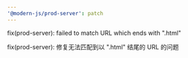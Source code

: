 ```yaml
---
'@modern-js/prod-server': patch
---
```


fix(prod-server): failed to match URL which ends with ".html"

fix(prod-server): 修复无法匹配到以 ".html" 结尾的 URL 的问题
